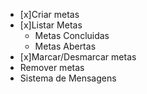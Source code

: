 -  [x]Criar metas
-  [x]Listar Metas
    - Metas Concluidas
    - Metas Abertas
-  [x]Marcar/Desmarcar metas
- Remover metas
- Sistema de Mensagens